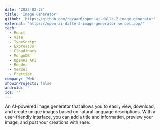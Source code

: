 ```yaml
---
date: '2023-02-25'
title: 'Image Generator'
github: 'https://github.com/rezaan6/open-ai-dalle-2-image-generator'
external: 'https://open-ai-dalle-2-image-generator.vercel.app/'
tech:
  - React
  - Vite
  - TypeScript
  - ExpressJs
  - Cloudinary
  - MongoDB
  - OpenAI API
  - Render
  - Vercel
  - Prettier
company: 'Web'
showInProjects: false
android: ''
ios: ''
---
```


An AI-powered image generator that allows you to easily view, download, and create unique images based on natural language descriptions. With a user-friendly interface, you can add a title and information, preview your image, and post your creations with ease.
